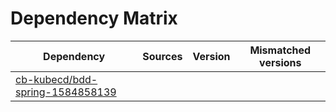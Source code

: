 # Dependency Matrix

Dependency | Sources | Version | Mismatched versions
---------- | ------- | ------- | -------------------
[cb-kubecd/bdd-spring-1584858139](https://github.com/cb-kubecd/bdd-spring-1584858139.git) |  | []() | 
